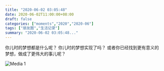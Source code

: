 ```yaml
---
title: "2020-06-02 03:05:48"
date: 2020-06-02T11:00:00+08:00
draft: false
categories: ["moments","2020","2020-06"]
tags: ["朋友圈","生活记录"]
summary: "2020-06-02 03:05:48..."
---
```


你儿时的梦想都是什么呢？
你儿时的梦想实现了吗？
或者你已经找到更有意义的梦想，做成了更伟大的事儿呢？

![Media 1](/Moments/photos/2020-06-02/202006020305480.jpg)

